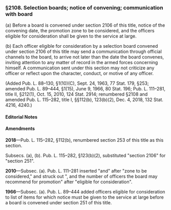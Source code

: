 ### §2108. Selection boards; notice of convening; communication with board ###

(a) Before a board is convened under section 2106 of this title, notice of the convening date, the promotion zone to be considered, and the officers eligible for consideration shall be given to the service at large.

(b) Each officer eligible for consideration by a selection board convened under section 2106 of this title may send a communication through official channels to the board, to arrive not later than the date the board convenes, inviting attention to any matter of record in the armed forces concerning himself. A communication sent under this section may not criticize any officer or reflect upon the character, conduct, or motive of any officer.

(Added Pub. L. 88–130, §1(10)(C), Sept. 24, 1963, 77 Stat. 179, §253; amended Pub. L. 89–444, §1(15), June 9, 1966, 80 Stat. 196; Pub. L. 111–281, title II, §212(1), Oct. 15, 2010, 124 Stat. 2914; renumbered §2108 and amended Pub. L. 115–282, title I, §§112(b), 123(b)(2), Dec. 4, 2018, 132 Stat. 4216, 4240.)

#### **Editorial Notes** ####

#### Amendments ####

**2018**—Pub. L. 115–282, §112(b), renumbered section 253 of this title as this section.

Subsecs. (a), (b). Pub. L. 115–282, §123(b)(2), substituted "section 2106" for "section 251".

**2010**—Subsec. (a). Pub. L. 111–281 inserted "and" after "zone to be considered," and struck out ", and the number of officers the board may recommend for promotion" after "eligible for consideration".

**1966**—Subsec. (a). Pub. L. 89–444 added officers eligible for consideration to list of items for which notice must be given to the service at large before a board is convened under section 251 of this title.